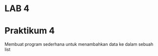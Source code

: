 # LAB 4
# Praktikum 4
<P> Membuat program sederhana untuk menambahkan data ke dalam sebuah list </P>

